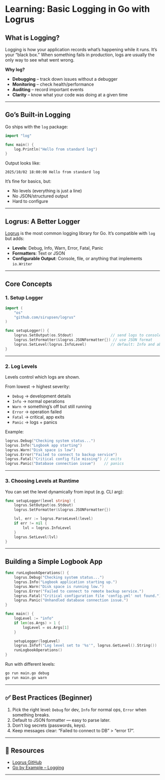 # Learning: Basic Logging in Go with Logrus

## **What is Logging?**

Logging is how your application records what’s happening while it runs. It’s your “black box.”
When something fails in production, logs are usually the only way to see what went wrong.

**Why log?**

* **Debugging** – track down issues without a debugger
* **Monitoring** – check health/performance
* **Auditing** – record important events
* **Clarity** – know what your code was doing at a given time

---

## **Go’s Built-in Logging**

Go ships with the `log` package:

```go
import "log"

func main() {
    log.Println("Hello from standard log")
}
```

Output looks like:

```
2025/10/02 18:00:00 Hello from standard log
```

It’s fine for basics, but:

* No levels (everything is just a line)
* No JSON/structured output
* Hard to configure

---

## **Logrus: A Better Logger**

[Logrus](https://github.com/sirupsen/logrus) is the most common logging library for Go.
It’s compatible with `log` but adds:

* **Levels**: Debug, Info, Warn, Error, Fatal, Panic
* **Formatters**: Text or JSON
* **Configurable Output**: Console, file, or anything that implements `io.Writer`

---

## **Core Concepts**

### **1. Setup Logger**

```go
import (
    "os"
    "github.com/sirupsen/logrus"
)

func setupLogger() {
    logrus.SetOutput(os.Stdout)                 // send logs to console
    logrus.SetFormatter(&logrus.JSONFormatter{}) // use JSON format
    logrus.SetLevel(logrus.InfoLevel)           // default: Info and above
}
```

---

### **2. Log Levels**

Levels control which logs are shown.

From lowest → highest severity:

* `Debug` → development details
* `Info` → normal operations
* `Warn` → something’s off but still running
* `Error` → operation failed
* `Fatal` → critical, app exits
* `Panic` → logs + panics

Example:

```go
logrus.Debug("Checking system status...")
logrus.Info("Logbook app starting")
logrus.Warn("Disk space is low")
logrus.Error("Failed to connect to backup service")
logrus.Fatal("Critical config file missing") // exits
logrus.Panic("Database connection issue")    // panics
```

---

### **3. Choosing Levels at Runtime**

You can set the level dynamically from input (e.g. CLI arg):

```go
func setupLogger(level string) {
    logrus.SetOutput(os.Stdout)
    logrus.SetFormatter(&logrus.JSONFormatter{})

    lvl, err := logrus.ParseLevel(level)
    if err != nil {
        lvl = logrus.InfoLevel
    }
    logrus.SetLevel(lvl)
}
```

---

## **Building a Simple Logbook App**

```go
func runLogbookOperations() {
    logrus.Debug("Checking system status...")
    logrus.Info("Logbook application starting up.")
    logrus.Warn("Disk space is running low.")
    logrus.Error("Failed to connect to remote backup service.")
    logrus.Fatal("Critical configuration file 'config.yml' not found.")
    logrus.Panic("Unhandled database connection issue.")
}

func main() {
    logLevel := "info"
    if len(os.Args) > 1 {
        logLevel = os.Args[1]
    }

    setupLogger(logLevel)
    logrus.Infof("Log level set to '%s'", logrus.GetLevel().String())
    runLogbookOperations()
}
```

Run with different levels:

```sh
go run main.go debug
go run main.go warn
```

---

## ✅ **Best Practices (Beginner)**

1. Pick the right level: `Debug` for dev, `Info` for normal ops, `Error` when something breaks.
2. Default to JSON formatter — easy to parse later.
3. Don’t log secrets (passwords, keys).
4. Keep messages clear: “Failed to connect to DB” > “error 17”.

---

## 🔗 **Resources**

* [Logrus GitHub](https://github.com/sirupsen/logrus)
* [Go by Example – Logging](https://gobyexample.com/logging)

---